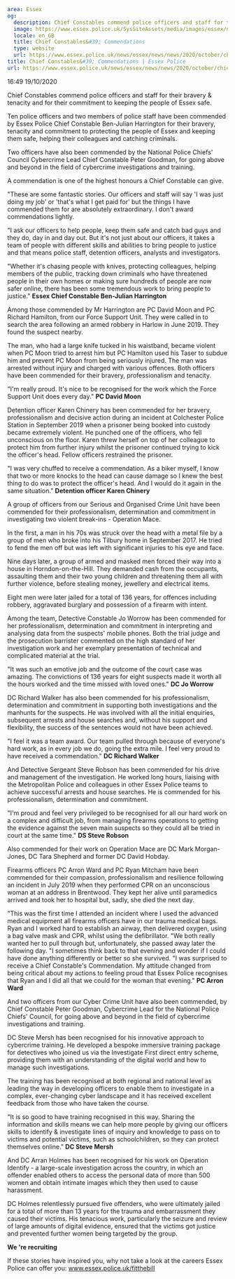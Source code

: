 ```yaml
area: Essex
og:
  description: Chief Constables commend police officers and staff for their bravery &amp; tenacity and for their commitment to keeping the people of Essex safe
  image: https://www.essex.police.uk/SysSiteAssets/media/images/essex/news/news/2020/10-october/cap-warrant-card-600x300.jpg?crop=(15,0,585,300)&amp;w=600&amp;h=300&amp;scale=both
  locale: en_GB
  title: Chief Constables&#39; Commendations
  type: website
  url: https://www.essex.police.uk/news/essex/news/news/2020/october/chief-constables-commendations/
title: Chief Constables&#39; Commendations | Essex Police
url: https://www.essex.police.uk/news/essex/news/news/2020/october/chief-constables-commendations/
```

16:49 19/10/2020

Chief Constables commend police officers and staff for their bravery & tenacity and for their commitment to keeping the people of Essex safe.

Ten police officers and two members of police staff have been commended by Essex Police Chief Constable Ben-Julian Harrington for their bravery, tenacity and commitment to protecting the people of Essex and keeping them safe, helping their colleagues and catching criminals.

Two officers have also been commended by the National Police Chiefs' Council Cybercrime Lead Chief Constable Peter Goodman, for going above and beyond in the field of cybercrime investigations and training.

A commendation is one of the highest honours a Chief Constable can give.

"These are some fantastic stories. Our officers and staff will say 'I was just doing my job' or 'that's what I get paid for' but the things I have commended them for are absolutely extraordinary. I don't award commendations lightly.

"I ask our officers to help people, keep them safe and catch bad guys and they do, day in and day out. But it's not just about our officers, it takes a team of people with different skills and abilities to bring people to justice and that means police staff, detention officers, analysts and investigators.

"Whether it's chasing people with knives, protecting colleagues, helping members of the public, tracking down criminals who have threatened people in their own homes or making sure hundreds of people are now safer online, there has been some tremendous work to bring people to justice."
 **Essex Chief Constable Ben-Julian Harrington**

Among those commended by Mr Harrington are PC David Moon and PC Richard Hamilton, from our Force Support Unit. They were called in to search the area following an armed robbery in Harlow in June 2019. They found the suspect nearby.

The man, who had a large knife tucked in his waistband, became violent when PC Moon tried to arrest him but PC Hamilton used his Taser to subdue him and prevent PC Moon from being seriously injured. The man was arrested without injury and charged with various offences. Both officers have been commended for their bravery, professionalism and tenacity.

"I'm really proud. It's nice to be recognised for the work which the Force Support Unit does every day."
 **PC David Moon**

Detention officer Karen Chinery has been commended for her bravery, professionalism and decisive action during an incident at Colchester Police Station in September 2019 when a prisoner being booked into custody became extremely violent. He punched one of the officers, who fell unconscious on the floor. Karen threw herself on top of her colleague to protect him from further injury whilst the prisoner continued trying to kick the officer's head. Fellow officers restrained the prisoner.

"I was very chuffed to receive a commendation. As a biker myself, I know that two or more knocks to the head can cause damage so I knew the best thing to do was to protect the officer's head. And I would do it again in the same situation."
 **Detention officer Karen Chinery**

A group of officers from our Serious and Organised Crime Unit have been commended for their professionalism, determination and commitment in investigating two violent break-ins - Operation Mace.

In the first, a man in his 70s was struck over the head with a metal file by a group of men who broke into his Tilbury home in September 2017. He tried to fend the men off but was left with significant injuries to his eye and face.

Nine days later, a group of armed and masked men forced their way into a house in Horndon-on-the-Hill. They demanded cash from the occupants, assaulting them and their two young children and threatening them all with further violence, before stealing money, jewellery and electrical items.

Eight men were later jailed for a total of 136 years, for offences including robbery, aggravated burglary and possession of a firearm with intent.

Among the team, Detective Constable Jo Worrow has been commended for her professionalism, determination and commitment in interpreting and analysing data from the suspects' mobile phones. Both the trial judge and the prosecution barrister commented on the high standard of her investigation work and her exemplary presentation of technical and complicated material at the trial.

"It was such an emotive job and the outcome of the court case was amazing. The convictions of 136 years for eight suspects made it worth all the hours worked and the time missed with loved ones."
 **DC Jo Worrow**

DC Richard Walker has also been commended for his professionalism, determination and commitment in supporting both investigations and the manhunts for the suspects. He was involved with all the initial enquiries, subsequent arrests and house searches and, without his support and flexibility, the success of the sentences would not have been achieved.

"I feel it was a team award. Our team pulled through because of everyone's hard work, as in every job we do, going the extra mile. I feel very proud to have received a commendation."
 **DC Richard Walker**

And Detective Sergeant Steve Robson has been commended for his drive and management of the investigation. He worked long hours, liaising with the Metropolitan Police and colleagues in other Essex Police teams to achieve successful arrests and house searches. He is commended for his professionalism, determination and commitment.

"I'm proud and feel very privileged to be recognised for all our hard work on a complex and difficult job, from managing firearms operations to getting the evidence against the seven main suspects so they could all be tried in court at the same time."
 **DS Steve Robson**

Also commended for their work on Operation Mace are DC Mark Morgan-Jones, DC Tara Shepherd and former DC David Hobday.

Firearms officers PC Arron Ward and PC Ryan Mitcham have been commended for their compassion, professionalism and resilience following an incident in July 2019 when they performed CPR on an unconscious woman at an address in Brentwood. They kept her alive until paramedics arrived and took her to hospital but, sadly, she died the next day.

"This was the first time I attended an incident where I used the advanced medical equipment all firearms officers have in our trauma medical bags. Ryan and I worked hard to establish an airway, then delivered oxygen, using a bag valve mask and CPR, whilst using the defibrillator.
"We both really wanted her to pull through but, unfortunately, she passed away later the following day.
"I sometimes think back to that evening and wonder if I could have done anything differently or better so she survived.
"I was surprised to receive a Chief Constable's Commendation. My attitude changed from being critical about my actions to feeling proud that Essex Police recognises that Ryan and I did all that we could for the woman that evening."
 **PC Arron Ward**

And two officers from our Cyber Crime Unit have also been commended, by Chief Constable Peter Goodman, Cybercrime Lead for the National Police Chiefs' Council, for going above and beyond in the field of cybercrime investigations and training.

DC Steve Mersh has been recognised for his innovative approach to cybercrime training. He developed a bespoke immersive training package for detectives who joined us via the Investigate First direct entry scheme, providing them with an understanding of the digital world and how to manage such investigations.

The training has been recognised at both regional and national level as leading the way in developing officers to enable them to investigate in a complex, ever-changing cyber landscape and it has received excellent feedback from those who have taken the course.

"It is so good to have training recognised in this way. Sharing the information and skills means we can help more people by giving our officers skills to identify & investigate lines of inquiry and knowledge to pass on to victims and potential victims, such as schoolchildren, so they can protect themselves online."
 **DC Steve Mersh**

And DC Arran Holmes has been recognised for his work on Operation Identify - a large-scale investigation across the country, in which an offender enabled others to access the personal data of more than 500 women and obtain intimate images which they then used to cause harassment.

DC Holmes relentlessly pursued five offenders, who were ultimately jailed for a total of more than 13 years for the trauma and embarrassment they caused their victims. His tenacious work, particularly the seizure and review of large amounts of digital evidence, ensured that the victims got justice and prevented further women being targeted by the group.

**We 're recruiting**

If these stories have inspired you, why not take a look at the careers Essex Police can offer you: www.essex.police.uk/fitthebill
